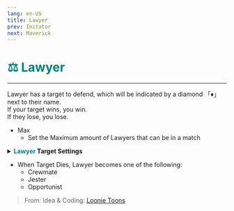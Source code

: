 ```yaml
---
lang: en-US
title: Lawyer   
prev: Imitator
next: Maverick
---
```


# <font color="#008080">⚖️ <b>Lawyer</b></font> <Badge text="Benign" type="tip" vertical="middle"/>
---

Lawyer has a target to defend, which will be indicated by a diamond 「♦」 next to their name.<br>
If your target wins, you win.<br>
If they lose, you lose.
* Max
  * Set the Maximum amount of Lawyers that can be in a match
<details>
<summary><b><font color=#008080>Lawyer</font> Target Settings</b></summary>

* Can Target Impostors
  * <font color=green>ON</font>: the Lawyer can target players from this team
  * <font color=red>OFF</font>: the Lawyer cannot target players from this team
* Can Target <font color=#7f8c8d>Neutral</font> Killers
  * <font color=green>ON</font>: the Lawyer can target players from this team
  * <font color=red>OFF</font>: the Lawyer cannot target players from this team
* Can Target Crewmates
  * <font color=green>ON</font>: the Lawyer can target players from this team
  * <font color=red>OFF</font>: the Lawyer cannot target players from this team
* Can Target Coven Members
  * <font color=green>ON</font>: the Lawyer can target players from this team
  * <font color=red>OFF</font>: the Lawyer cannot target players from this team
* Can Target Jester
  * <font color=green>ON</font>: the Lawyer can target this role
  * <font color=red>OFF</font>: the Lawyer cannot target this role
* Knows role of target
  * <font color=green>ON</font>: the Lawyer knows their target's role
  * <font color=red>OFF</font>: the Lawyer only knows who their target is, but not their role
* Target knows their Lawyer
  * <font color=green>ON</font>: the Lawyer's target knows who their Lawyer is
  * <font color=red>OFF</font>: the target doesn’t know their Lawyer
</details>

* When Target Dies, Lawyer becomes one of the following:
  * Crewmate
  * Jester
  * Opportunist

> From: Idea & Coding: [Loonie Toons](https://github.com/Loonie-Toons)